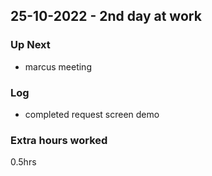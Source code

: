 ## 25-10-2022 - 2nd day at work

### Up Next

- marcus meeting

### Log

- completed request screen demo

### Extra hours worked

0.5hrs
